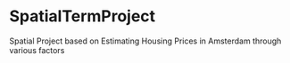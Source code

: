 # SpatialTermProject

Spatial Project based on Estimating Housing Prices in Amsterdam through various factors
